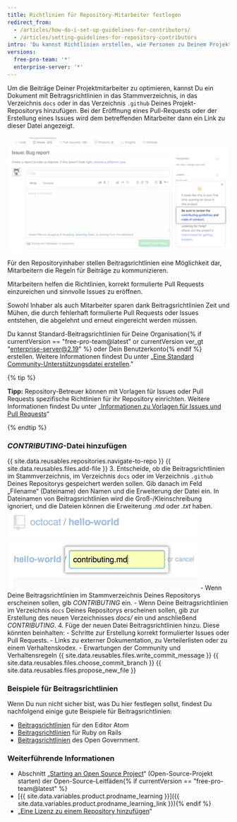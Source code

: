 ```yaml
---
title: Richtlinien für Repository-Mitarbeiter festlegen
redirect_from:
  - /articles/how-do-i-set-up-guidelines-for-contributors/
  - /articles/setting-guidelines-for-repository-contributors
intro: 'Du kannst Richtlinien erstellen, wie Personen zu Deinem Projekt beitragen sollten.'
versions:
  free-pro-team: '*'
  enterprise-server: '*'
---
```


Um die Beiträge Deiner Projektmitarbeiter zu optimieren, kannst Du ein Dokument mit Beitragsrichtlinien in das Stammverzeichnis, in das Verzeichnis `docs` oder in das Verzeichnis `.github` Deines Projekt-Repositorys hinzufügen. Bei der Eröffnung eines Pull-Requests oder der Erstellung eines Issues wird dem betreffenden Mitarbeiter dann ein Link zu dieser Datei angezeigt.

![Beitragsrichtlinien](/assets/images/help/pull_requests/contributing-guidelines.png)

Für den Repositoryinhaber stellen Beitragsrichtlinien eine Möglichkeit dar, Mitarbeitern die Regeln für Beiträge zu kommunizieren.

Mitarbeitern helfen die Richtlinien, korrekt formulierte Pull Requests einzureichen und sinnvolle Issues zu eröffnen.

Sowohl Inhaber als auch Mitarbeiter sparen dank Beitragsrichtlinien Zeit und Mühen, die durch fehlerhaft formulierte Pull Requests oder Issues entstehen, die abgelehnt und erneut eingereicht werden müssen.

Du kannst Standard-Beitragsrichtlinien für Deine Organisation{% if currentVersion == "free-pro-team@latest" or currentVersion ver_gt "enterprise-server@2.19" %} oder Dein Benutzerkonto{% endif %} erstellen. Weitere Informationen findest Du unter „[Eine Standard Community-Unterstützungsdatei erstellen](/github/building-a-strong-community/creating-a-default-community-health-file)."

{% tip %}

**Tipp:** Repository-Betreuer können mit Vorlagen für Issues oder Pull Requests spezifische Richtlinien für ihr Repository einrichten. Weitere Informationen findest Du unter „[Informationen zu Vorlagen für Issues und Pull Requests](/articles/about-issue-and-pull-request-templates)“

{% endtip %}

### *CONTRIBUTING*-Datei hinzufügen

{{ site.data.reusables.repositories.navigate-to-repo }}
{{ site.data.reusables.files.add-file }}
3. Entscheide, ob die Beitragsrichtlinien im Stammverzeichnis, im Verzeichnis `docs` oder im Verzeichnis `.github` Deines Repositorys gespeichert werden sollen. Gib danach im Feld „Filename“ (Dateiname) den Namen und die Erweiterung der Datei ein. In Dateinamen von Beitragsrichtlinien wird die Groß-/Kleinschreibung ignoriert, und die Dateien können die Erweiterung *.md* oder *.txt* haben. ![Neuer Dateiname](/assets/images/help/repository/new-file-name.png)
    - Wenn Deine Beitragsrichtlinien im Stammverzeichnis Deines Repositorys erscheinen sollen, gib *CONTRIBUTING* ein.
    - Wenn Deine Beitragsrichtlinien im Verzeichnis `docs` Deines Repositorys erscheinen sollen, gib zur Erstellung des neuen Verzeichnisses *docs/* ein und anschließend *CONTRIBUTING*.
4. Füge der neuen Datei Beitragsrichtlinien hinzu. Diese könnten beinhalten:
    - Schritte zur Erstellung korrekt formulierter Issues oder Pull Requests.
    - Links zu externer Dokumentation, zu Verteilerlisten oder zu einem Verhaltenskodex.
    - Erwartungen der Community und Verhaltensregeln
{{ site.data.reusables.files.write_commit_message }}
{{ site.data.reusables.files.choose_commit_branch }}
{{ site.data.reusables.files.propose_new_file }}

### Beispiele für Beitragsrichtlinien

Wenn Du nun nicht sicher bist, was Du hier festlegen sollst, findest Du nachfolgend einige gute Beispiele für Beitragsrichtlinien:

- [Beitragsrichtlinien](https://github.com/atom/atom/blob/master/CONTRIBUTING.md) für den Editor Atom
- [Beitragsrichtlinien](https://github.com/rails/rails/blob/master/CONTRIBUTING.md) für Ruby on Rails
- [Beitragsrichtlinien](https://github.com/opengovernment/opengovernment/blob/master/CONTRIBUTING.md) des Open Government.

### Weiterführende Informationen
- Abschnitt „[Starting an Open Source Project](https://opensource.guide/starting-a-project/)“ (Open-Source-Projekt starten) der Open-Source-Leitfäden{% if currentVersion == "free-pro-team@latest" %}
- [{{ site.data.variables.product.prodname_learning }}]({{ site.data.variables.product.prodname_learning_link }}){% endif %}
- „[Eine Lizenz zu einem Repository hinzufügen](/articles/adding-a-license-to-a-repository)“
